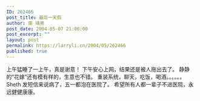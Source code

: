 ```yaml
---
ID: 262466
post_title: 最后一天假
author: 南 靖男
post_date: 2004-05-07 21:00:00
post_excerpt: ""
layout: post
permalink: https://larryli.cn/2004/05/262466
published: true
---
```

上午猛睡了一上午，真是谢意！
下午安心上网，结果还是被人拖出去了。
静静的“花嫁”还有模有样的，生意也不错。
重装系统，聊天，吃饭，喝酒。。。。。。
Sheth 发短信来说病了，五一都泡在医院了。
希望所有人都一辈子不进医院，永远健健康康。